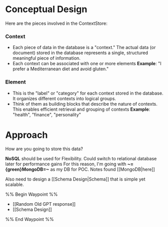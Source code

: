 # Conceptual Design
Here are the pieces involved in the ContextStore:
### Context
- Each piece of data in the database is a "context." The actual data (or document) stored in the database represents a single, structured meaningful piece of information. 
- Each context can be associated with one or more elements
**Example**: "I prefer a Mediterranean diet and avoid gluten."
### Element
- This is the "label" or "category" for each context stored in the database. It organizes different contexts into logical groups.
- Think of them as building blocks that describe the nature of contexts. This enables efficient retrieval and grouping of contexts
**Example**: "health", "finance", "personality"

# Approach
How are you going to store this data?

**NoSQL** should be used for Flexibility. Could switch to relational database later for performance gains
For this reason, I'm going with **~={green}MongoDB=~** as my DB for POC. Notes found [[MongoDB|here]]

Also need to design a [[Schema Design|Schema]] that is simple yet scalable. 

%% Begin Waypoint %%
- [[Random Old GPT response]]
- [[Schema Design]]

%% End Waypoint %%

